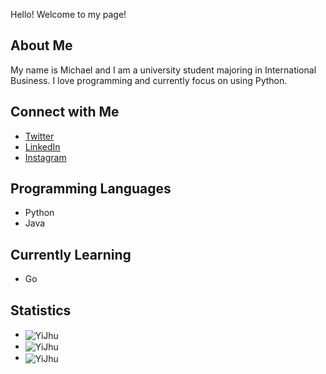 Hello! Welcome to my page!

<h2>About Me</h2>
<p>My name is Michael and I am a university student majoring in International Business. I love programming and currently focus on using Python.</p>
<h2>Connect with Me</h2>
<ul>
    <li><a href="https://twitter.com/michael123303" target="_blank">Twitter</a></li>
    <li><a href="https://linkedin.com/in/yi-jhu0310" target="_blank">LinkedIn</a></li>
    <li><a href="https://instagram.com/michael_wu_0310" target="_blank">Instagram</a></li>
</ul>
<h2>Programming Languages</h2>
<ul>
    <li>Python</li>
    <li>Java</li>
</ul>
<h2>Currently Learning</h2>
<ul>
    <li>Go</li>
</ul>
<h2>Statistics</h2>
<ul>
    <li>
        <img align="center" src="https://github-readme-stats.vercel.app/api/top-langs/?username=YiJhu&show_icons=true&theme=gruvbox&locale=en&layout=compact&locale=zh-tw" alt="YiJhu" />
    </li>
    <li>
        <img align="center" src="https://github-readme-stats.vercel.app/api?username=YiJhu&show_icons=true&theme=gruvbox&locale=zh-tw" alt="YiJhu" />
    </li>
    <li>
        <img align="center" src="http://github-readme-streak-stats.herokuapp.com?user=YiJhu&theme=dark&hide_border=true&count_private=true&locale=zh-tw" alt="YiJhu" />
    </li>
</ul>
